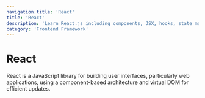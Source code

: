 ```yaml
---
navigation.title: 'React'
title: 'React'
description: 'Learn React.js including components, JSX, hooks, state management, lifecycle methods, and building modern user interfaces.'
category: 'Frontend Framework'
---
```


# React

React is a JavaScript library for building user interfaces, particularly web applications, using a component-based architecture and virtual DOM for efficient updates.
